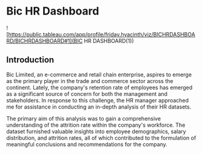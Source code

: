# Bic HR Dashboard

![https://public.tableau.com/app/profile/friday.hyacinth/viz/BICHRDASHBOARD/BICHRDASHBOARD#1](BIC HR DASHBOARD(1))

## Introduction

Bic Limited, an e-commerce and retail chain enterprise, aspires to emerge as the primary player in the trade and commerce sector across the continent. Lately, the company's retention rate of employees has emerged as a significant source of concern for both the management and stakeholders. In response to this challenge, the HR manager approached me for assistance in conducting an in-depth analysis of their HR datasets.

The primary aim of this analysis was to gain a comprehensive understanding of the attrition rate within the company's workforce. The dataset furnished valuable insights into employee demographics, salary distribution, and attrition rates, all of which contributed to the formulation of meaningful conclusions and recommendations for the company.
